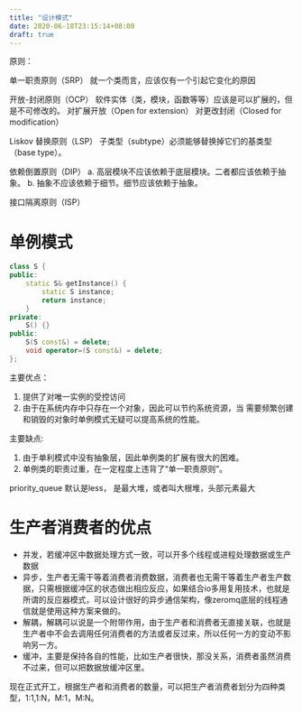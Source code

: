 ```yaml
---
title: "设计模式"
date: 2020-06-18T23:15:14+08:00
draft: true
---
```


原则：

单一职责原则（SRP）
就一个类而言，应该仅有一个引起它变化的原因

开放-封闭原则（OCP）
软件实体（类，模块，函数等等）应该是可以扩展的，但是不可修改的。
对扩展开放（Open for extension）
对更改封闭（Closed for modification）

Liskov 替换原则（LSP）
子类型（subtype）必须能够替换掉它们的基类型（base type）。

依赖倒置原则（DIP）
a. 高层模块不应该依赖于底层模块。二者都应该依赖于抽象。
b. 抽象不应该依赖于细节。细节应该依赖于抽象。

接口隔离原则（ISP）

# 单例模式

```c++
class S {
public:
	static S& getInstance() {
		static S instance;
		return instance;
	}
private:
	S() {}
public:
	S(S const&) = delete;
	void operator=(S const&) = delete;
};
```

主要优点：
1. 提供了对唯一实例的受控访问
2. 由于在系统内存中只存在一个对象，因此可以节约系统资源，当 需要频繁创建和销毁的对象时单例模式无疑可以提高系统的性能。

主要缺点:
1. 由于单利模式中没有抽象层，因此单例类的扩展有很大的困难。 
2. 单例类的职责过重，在一定程度上违背了“单一职责原则”。



priority_queue
默认是less， 是最大堆，或者叫大根堆，头部元素最大

# 生产者消费者的优点

- 并发，若缓冲区中数据处理方式一致，可以开多个线程或进程处理数据或生产数据
- 异步，生产者无需干等着消费者消费数据，消费者也无需干等着生产者生产数据，只需根据缓冲区的状态做出相应反应，如果结合io多用复用技术，也就是所谓的反应器模式，可以设计很好的异步通信架构，像zeromq底层的线程通信就是使用这种方案来做的。
- 解耦，解耦可以说是一个附带作用，由于生产者和消费者无直接关联，也就是生产者中不会去调用任何消费者的方法或者反过来，所以任何一方的变动不影响另一方。
- 缓冲，主要是保持各自的性能，比如生产者很快，那没关系，消费者虽然消费不过来，但可以把数据放缓冲区里。
  
现在正式开工，根据生产者和消费者的数量，可以把生产者消费者划分为四种类型，1:1,1:N，M:1，M:N。

